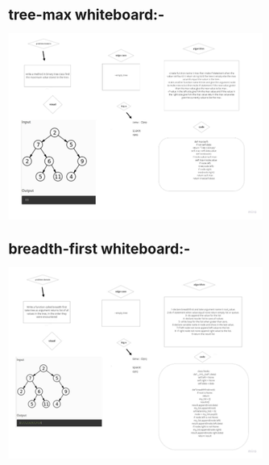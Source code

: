 # tree-max whiteboard:-

![](image/tree-max.jpg)


# breadth-first whiteboard:-

![](image/breadth_first.jpg)
